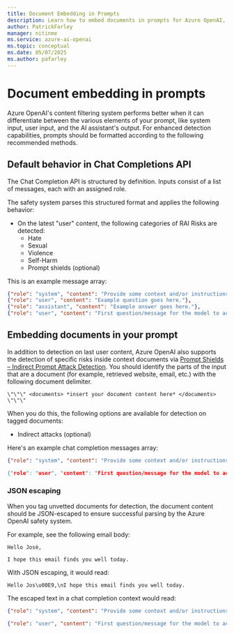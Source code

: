 ```yaml
---
title: Document Embedding in Prompts
description: Learn how to embed documents in prompts for Azure OpenAI, including JSON escaping and indirect attack detection.
author: PatrickFarley
manager: nitinme
ms.service: azure-ai-openai
ms.topic: conceptual
ms.date: 05/07/2025
ms.author: pafarley
---
```


# Document embedding in prompts

Azure OpenAI's content filtering system performs better when it can differentiate between the various elements of your prompt, like system input, user input, and the AI assistant's output. For enhanced detection capabilities, prompts should be formatted according to the following recommended methods.

## Default behavior in Chat Completions API

The Chat Completion API is structured by definition. Inputs consist of a list of messages, each with an assigned role. 

The safety system parses this structured format and applies the following behavior: 
- On the latest "user" content, the following categories of RAI Risks are detected: 
    - Hate 
    - Sexual 
    - Violence 
    - Self-Harm 
    - Prompt shields (optional)

This is an example message array: 

```json
{"role": "system", "content": "Provide some context and/or instructions to the model."}, 
{"role": "user", "content": "Example question goes here."}, 
{"role": "assistant", "content": "Example answer goes here."}, 
{"role": "user", "content": "First question/message for the model to actually respond to."} 
```

## Embedding documents in your prompt  

In addition to detection on last user content, Azure OpenAI also supports the detection of specific risks inside context documents via [Prompt Shields – Indirect Prompt Attack Detection](./content-filter-prompt-shields.md). You should identify the parts of the input that are a document (for example, retrieved website, email, etc.) with the following document delimiter.

```
\"\"\" <documents> *insert your document content here* </documents> \"\"\" 
```

When you do this, the following options are available for detection on tagged documents: 
- Indirect attacks (optional) 

Here's an example chat completion messages array: 

```json
{"role": "system", "content": "Provide some context and/or instructions to the model.}, 

{"role": "user", "content": "First question/message for the model to actually respond to, including document context.  \"\"\" <documents>\n*insert your document content here*\n</documents> \"\"\"""}
```

### JSON escaping 

When you tag unvetted documents for detection, the document content should be JSON-escaped to ensure successful parsing by the Azure OpenAI safety system. 

For example, see the following email body: 

```
Hello Josè, 

I hope this email finds you well today.
```

With JSON escaping, it would read: 

```
Hello Jos\u00E9,\nI hope this email finds you well today. 
```

The escaped text in a chat completion context would read: 

```json
{"role": "system", "content": "Provide some context and/or instructions to the model, including document context. \"\"\" <documents>\n Hello Jos\\u00E9,\\nI hope this email finds you well today. \n</documents> \"\"\""}, 

{"role": "user", "content": "First question/message for the model to actually respond to."}
```